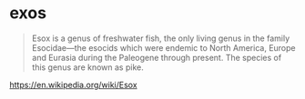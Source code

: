 exos
====

> Esox is a genus of freshwater fish, the only living genus in the family Esocidae—the esocids which were endemic to North America, Europe and Eurasia during the Paleogene through present. The species of this genus are known as pike.

https://en.wikipedia.org/wiki/Esox
